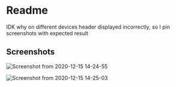 # Readme

IDK why on different devices header displayed incorrectly, so I pin screenshots with expected result

## Screenshots

![Screenshot from 2020-12-15 14-24-55](https://user-images.githubusercontent.com/34281985/102216567-027acd00-3ee4-11eb-8072-92bdb5ef346d.png)

![Screenshot from 2020-12-15 14-25-03](https://user-images.githubusercontent.com/34281985/102216602-10305280-3ee4-11eb-8067-fdd32361ab15.png)
